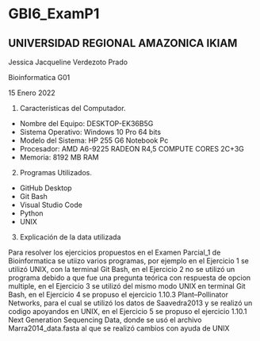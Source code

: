 # GBI6_ExamP1
## UNIVERSIDAD REGIONAL AMAZONICA IKIAM 
Jessica Jacqueline Verdezoto Prado

Bioinformatica G01

15 Enero 2022

1. Características del Computador.
- Nombre del Equipo: DESKTOP-EK36B5G
- Sistema Operativo: Windows 10 Pro 64 bits
- Modelo del Sistema: HP 255 G6 Notebook Pc
- Procesador: AMD A6-9225 RADEON R4,5 COMPUTE CORES 2C+3G
- Memoria: 8192 MB RAM

2. Programas Utilizados.
- GitHub Desktop
- Git Bash
- Visual Studio Code
- Python
- UNIX

3. Explicación de la data utilizada
 
 Para resolver los ejercicios propuestos en el Examen Parcial_1 de Bioinformatica se utiizo varios programas, por ejemplo en el Ejercicio 1 se utilizó UNIX, con la terminal Git Bash, en el Ejercicio 2 no se utilizó un programa debido a que fue una pregunta teórica con respuesta de opcion multiple, en el Ejercicio 3 se utilizó del mismo modo UNIX en terminal Git Bash, en el Ejercicio 4 se propuso el ejercicio 1.10.3 Plant–Pollinator Networks, para el cual se utilizó los datos de Saavedra2013 y se realizó un codigo apoyandos en UNIX, en el Ejercicio 5 se propuso el ejercicio 1.10.1 Next Generation Sequencing Data, donde se usó el archivo Marra2014_data.fasta al que se realizó cambios con ayuda de UNIX 
